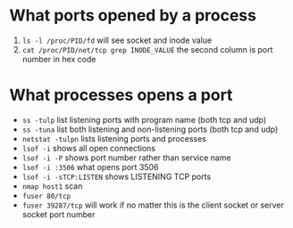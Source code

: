 # What ports opened by a process
1. `ls -l /proc/PID/fd` will see socket and inode value
2. `cat /proc/PID/net/tcp grep INODE_VALUE` the second column is port number in hex code

# What processes opens a port
* `ss -tulp` list listening ports with program name (both tcp and udp)
* `ss -tuna` list both listening and non-listening ports (both tcp and udp)
* `netstat -tulpn` lists listening ports and processes
* `lsof -i` shows all open connections
* `lsof -i -P` shows port number rather than service name
* `lsof -i :3506` what opens port 3506
* `lsof -i -sTCP:LISTEN` shows LISTENING TCP ports
* `nmap host1` scan
* `fuser 80/tcp`
* `fuser 39287/tcp` will work if no matter this is the client socket or server socket port number
